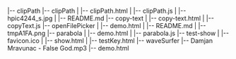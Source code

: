 |-- clipPath
    |-- clipPath
    |   |-- clipPath.html
    |   |-- clipPath.js
    |   |-- hpic4244_s.jpg
    |   |-- README.md
    |-- copy-text
    |   |-- copy-text.html
    |   |-- copyText.js
    |-- openFilePicker
    |   |-- demo.html
    |   |-- README.md
    |   |-- tmpA1FA.png
    |-- parabola
    |   |-- demo.html
    |   |-- parabola.js
    |-- test-show
    |   |-- favicon.ico
    |   |-- show.html
    |   |-- testKey.html
    |-- waveSurfer
        |-- Damjan Mravunac - False God.mp3
        |-- demo.html
